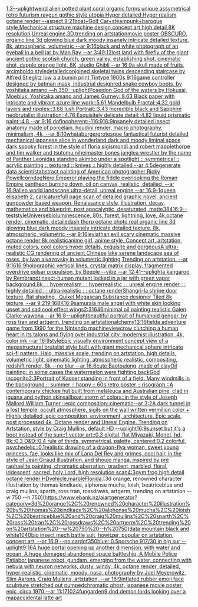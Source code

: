 [1.3](https://www.ebank.nz/aiartgenerator?category=1.3)[--uplight](https://www.ebank.nz/aiartgenerator?category=--uplight)[weird alien potted plant coral organic forms unique assymetrical  retro futurism raygun gothic style utopia Hyper detailed Hyper realism octane render --aspect 9:21](https://www.ebank.nz/aiartgenerator?category=weird%20alien%20potted%20plant%20coral%20organic%20forms%20unique%20assymetrical%20%20retro%20futurism%20raygun%20gothic%20style%20utopia%20Hyper%20detailed%20Hyper%20realism%20octane%20render%20--aspect%209%3A21)[boat+Golf Car+steampunk+baroque style,Mechanical structure,machine design,concept art,high detail,8K resolution,Unreal engine,3D,trending on artstation](https://www.ebank.nz/aiartgenerator?category=boat%2BGolf%20Car%2Bsteampunk%2Bbaroque%20style%2CMechanical%20structure%2Cmachine%20design%2Cconcept%20art%2Chigh%20detail%2C8K%20resolution%2CUnreal%20engine%2C3D%2Ctrending%20on%20artstation)[movie poster OBSCURO, organic line 3d glowing blue dark moody insanely intricate detailed texture, 8k, atmospheric, volumetric --ar 9:16](https://www.ebank.nz/aiartgenerator?category=movie%20poster%20OBSCURO%2C%20organic%20line%203d%20glowing%20blue%20dark%20moody%20insanely%20intricate%20detailed%20texture%2C%208k%2C%20atmospheric%2C%20volumetric%20--ar%209%3A16)[black and white photograph of an eyeball in a bell jar by Man Ray --ar 3:4](https://www.ebank.nz/aiartgenerator?category=black%20and%20white%20photograph%20of%20an%20eyeball%20in%20a%20bell%20jar%20by%20Man%20Ray%20--ar%203%3A4)[9:12](https://www.ebank.nz/aiartgenerator?category=9%3A12)[lost land with firefly of the giant ancient gothic scotish church, green valley, establishing shot, cinematic shot, dapple  orange light, 8K, studio Ghibli --ar 16:9](https://www.ebank.nz/aiartgenerator?category=lost%20land%20with%20firefly%20of%20the%20giant%20ancient%20gothic%20scotish%20church%2C%20green%20valley%2C%20establishing%20shot%2C%20cinematic%20shot%2C%20dapple%20%20orange%20light%2C%208K%2C%20studio%20Ghibli%20--ar%2016%3A9)[a skull made of fruits, arcimboldo style](https://www.ebank.nz/aiartgenerator?category=a%20skull%20made%20of%20fruits%2C%20arcimboldo%20style)[detailed](https://www.ebank.nz/aiartgenerator?category=detailed)[conjoined skeletal twins descending staircase by Alfred Stieglitz low a albumin print Tintype 1900s 9:16](https://www.ebank.nz/aiartgenerator?category=conjoined%20skeletal%20twins%20descending%20staircase%20by%20Alfred%20Stieglitz%20low%20a%20albumin%20print%20Tintype%201900s%209%3A16)[game controller designed by batman mask, industrial design](https://www.ebank.nz/aiartgenerator?category=game%20controller%20designed%20by%20batman%20mask%2C%20industrial%20design)[red snake cowboy boots, by yoshitaka amano —h 350](https://www.ebank.nz/aiartgenerator?category=red%20snake%20cowboy%20boots%2C%20by%20yoshitaka%20amano%20%E2%80%94h%20350)[--uplight](https://www.ebank.nz/aiartgenerator?category=--uplight)[Poseidon God of the waters by Hokusai, Moebius, Yoshitaka amano and James Gurney::8.63 Black paper with intricate and vibrant azure line work::5.61 Mandelbulb Fractal::4.32 gold layers and ripples::3.68 lush Portrait::3.43 Incredible black and Sapphire neobrutalist illustration::4.76 Exquisitely delicate detail::4.82 liquid prismatic paint::4.8 --ar 9:16](https://www.ebank.nz/aiartgenerator?category=Poseidon%20God%20of%20the%20waters%20by%20Hokusai%2C%20Moebius%2C%20Yoshitaka%20amano%20and%20James%20Gurney%3A%3A8.63%20Black%20paper%20with%20intricate%20and%20vibrant%20azure%20line%20work%3A%3A5.61%20Mandelbulb%20Fractal%3A%3A4.32%20gold%20layers%20and%20ripples%3A%3A3.68%20lush%20Portrait%3A%3A3.43%20Incredible%20black%20and%20Sapphire%20neobrutalist%20illustration%3A%3A4.76%20Exquisitely%20delicate%20detail%3A%3A4.82%20liquid%20prismatic%20paint%3A%3A4.8%20--ar%209%3A16)[,](https://www.ebank.nz/aiartgenerator?category=%2C)[dof](https://www.ebank.nz/aiartgenerator?category=dof)[incoherent:-1](https://www.ebank.nz/aiartgenerator?category=incoherent%3A-1)[16:9](https://www.ebank.nz/aiartgenerator?category=16%3A9)[16:9](https://www.ebank.nz/aiartgenerator?category=16%3A9)[insanely detailed insect anatomy made of porcelain, houdini render, macro photography, minimalism, 4k, --ar 8:10](https://www.ebank.nz/aiartgenerator?category=insanely%20detailed%20insect%20anatomy%20made%20of%20porcelain%2C%20houdini%20render%2C%20macro%20photography%2C%20minimalism%2C%204k%2C%20--ar%208%3A10)[whataburger](https://www.ebank.nz/aiartgenerator?category=whataburger)[grotesque fantastical futurist detailed mechanical japanese alice in wonderland dark and moody liminal space dark spooky forest in the style of floria sigismondi and robert mapplethorpe and tim walker and tsutomu nihei](https://www.ebank.nz/aiartgenerator?category=grotesque%20fantastical%20futurist%20detailed%20mechanical%20japanese%20alice%20in%20wonderland%20dark%20and%20moody%20liminal%20space%20dark%20spooky%20forest%20in%20the%20style%20of%20floria%20sigismondi%20and%20robert%20mapplethorpe%20and%20tim%20walker%20and%20tsutomu%20nihei)[master bones jangle](https://www.ebank.nz/aiartgenerator?category=master%20bones%20jangle)[a wrestler by the name of Panther Leonidas standing akimbo under a spotlight :: symmetrical :: acrylic painting :: textured :: knives :: highly detailed --ar 4:5](https://www.ebank.nz/aiartgenerator?category=a%20wrestler%20by%20the%20name%20of%20Panther%20Leonidas%20standing%20akimbo%20under%20a%20spotlight%20%3A%3A%20symmetrical%20%3A%3A%20acrylic%20painting%20%3A%3A%20textured%20%3A%3A%20knives%20%3A%3A%20highly%20detailed%20--ar%204%3A5)[degenerate data scientist](https://www.ebank.nz/aiartgenerator?category=degenerate%20data%20scientist)[abstract painting of American photographer Ricky Powell](https://www.ebank.nz/aiartgenerator?category=abstract%20painting%20of%20American%20photographer%20Ricky%20Powell)[corndog](https://www.ebank.nz/aiartgenerator?category=corndog)[Nero Emperor playing the fiddle overlooking the Roman Empire pantheon burning down, oil on canvas, realistic, detailed, --ar 16:9](https://www.ebank.nz/aiartgenerator?category=Nero%20Emperor%20playing%20the%20fiddle%20overlooking%20the%20Roman%20Empire%20pantheon%20burning%20down%2C%20oil%20on%20canvas%2C%20realistic%2C%20detailed%2C%20--ar%2016%3A9)[alien world landscape ultra-detail, unreal engine --ar 16:9](https://www.ebank.nz/aiartgenerator?category=alien%20world%20landscape%20ultra-detail%2C%20unreal%20engine%20--ar%2016%3A9)[-1](https://www.ebank.nz/aiartgenerator?category=-1)[queen elisabeth 2, caricature](https://www.ebank.nz/aiartgenerator?category=queen%20elisabeth%202%2C%20caricature)[full page scan of detailed graphic novel, ancient gunpowder based weapon, Renaissance style, illustration, decay, mathematics and blueprint, post apocalyptic, desaturated, matte](https://www.ebank.nz/aiartgenerator?category=full%20page%20scan%20of%20detailed%20graphic%20novel%2C%20ancient%20gunpowder%20based%20weapon%2C%20Renaissance%20style%2C%20illustration%2C%20decay%2C%20mathematics%20and%20blueprint%2C%20post%20apocalyptic%2C%20desaturated%2C%20matte)[384](https://www.ebank.nz/aiartgenerator?category=384)[16:9](https://www.ebank.nz/aiartgenerator?category=16%3A9)[--test](https://www.ebank.nz/aiartgenerator?category=--test)[style](https://www.ebank.nz/aiartgenerator?category=style)[Universe](https://www.ebank.nz/aiartgenerator?category=Universe)[bioluminescence, 80s, forest, lightning, love, 4k,octane render, cinematic, detailed](https://www.ebank.nz/aiartgenerator?category=bioluminescence%2C%2080s%2C%20forest%2C%20lightning%2C%20love%2C%204k%2Coctane%20render%2C%20cinematic%2C%20detailed)[ash thorp octane photo real organic line 3d glowing blue dark moody insanely intricate detailed texture, 8k, atmospheric, volumetric --ar 9:16](https://www.ebank.nz/aiartgenerator?category=ash%20thorp%20octane%20photo%20real%20organic%20line%203d%20glowing%20blue%20dark%20moody%20insanely%20intricate%20detailed%20texture%2C%208k%2C%20atmospheric%2C%20volumetric%20--ar%209%3A16)[leviathan evil scary cinematic massive octane render 8k realistic](https://www.ebank.nz/aiartgenerator?category=leviathan%20evil%20scary%20cinematic%20massive%20octane%20render%208k%20realistic)[anime girl, anime style, Concept art, artstation, muted colors, cool colors hyper details, exquisite and gorgeous](https://www.ebank.nz/aiartgenerator?category=anime%20girl%2C%20anime%20style%2C%20Concept%20art%2C%20artstation%2C%20muted%20colors%2C%20cool%20colors%20hyper%20details%2C%20exquisite%20and%20gorgeous)[A ultra-realistic CG rendering of ancient Chinese,lake,serene landscape,sea of roses ,by lvan aivazovsky,in volumetric lighting,Trending on artstation. --ar 9:16](https://www.ebank.nz/aiartgenerator?category=A%20ultra-realistic%20CG%20rendering%20of%20ancient%20Chinese%2Clake%2Cserene%20landscape%2Csea%20of%20roses%20%2Cby%20lvan%20aivazovsky%2Cin%20volumetric%20lighting%2CTrending%20on%20artstation.%20--ar%209%3A16)[16:9](https://www.ebank.nz/aiartgenerator?category=16%3A9)[holographic vertical lines, crystal matrix display, fragmented overdrive pulsar propulsion, by Beeple --vibe --ar 12:41](https://www.ebank.nz/aiartgenerator?category=holographic%20vertical%20lines%2C%20crystal%20matrix%20display%2C%20fragmented%20overdrive%20pulsar%20propulsion%2C%20by%20Beeple%20--vibe%20--ar%2012%3A41)[--uplight](https://www.ebank.nz/aiartgenerator?category=--uplight)[a kangaroo by Rembrandt](https://www.ebank.nz/aiartgenerator?category=a%20kangaroo%20by%20Rembrandt)[insect-human mutant locked in a jar with  green vapor background,8k : : hyperrealism : : hyperrealistic : : unreal engine render : : highly detailed : : ultra-realistic : : octane render](https://www.ebank.nz/aiartgenerator?category=insect-human%20mutant%20locked%20in%20a%20jar%20with%20%20green%20vapor%20background%2C8k%20%3A%20%3A%20hyperrealism%20%3A%20%3A%20hyperrealistic%20%3A%20%3A%20unreal%20engine%20render%20%3A%20%3A%20highly%20detailed%20%3A%20%3A%20ultra-realistic%20%3A%20%3A%20octane%20render)[Shangri-la shrine door texture, flat shading , Quixel Megascan Substance designer Tiled 8k texture, --ar 9:21](https://www.ebank.nz/aiartgenerator?category=Shangri-la%20shrine%20door%20texture%2C%20flat%20shading%20%2C%20Quixel%20Megascan%20Substance%20designer%20Tiled%208k%20texture%2C%20--ar%209%3A21)[9:16](https://www.ebank.nz/aiartgenerator?category=9%3A16)[8K](https://www.ebank.nz/aiartgenerator?category=8K)[16:9](https://www.ebank.nz/aiartgenerator?category=16%3A9)[samurai](https://www.ebank.nz/aiartgenerator?category=samurai)[a male angel with white skin looking upset and sad cool effect wings](https://www.ebank.nz/aiartgenerator?category=a%20male%20angel%20with%20white%20skin%20looking%20upset%20and%20sad%20cool%20effect%20wings)[2:3](https://www.ebank.nz/aiartgenerator?category=2%3A3)[1646](https://www.ebank.nz/aiartgenerator?category=1646)[minimal oil painting realistic Galen Clarke wawona --ar 16:8](https://www.ebank.nz/aiartgenerator?category=minimal%20oil%20painting%20realistic%20Galen%20Clarke%20wawona%20--ar%2016%3A8)[--uplight](https://www.ebank.nz/aiartgenerator?category=--uplight)[beautiful portrait of humanoid gengar, by ross tran and artgerm, trending on artstation](https://www.ebank.nz/aiartgenerator?category=beautiful%20portrait%20of%20humanoid%20gengar%2C%20by%20ross%20tran%20and%20artgerm%2C%20trending%20on%20artstation)[alchemy](https://www.ebank.nz/aiartgenerator?category=alchemy)[13:16](https://www.ebank.nz/aiartgenerator?category=13%3A16)[field](https://www.ebank.nz/aiartgenerator?category=field)[a adventure game from 1990 for the Nintendo machine](https://www.ebank.nz/aiartgenerator?category=a%20adventure%20game%20from%201990%20for%20the%20Nintendo%20machine)[view](https://www.ebank.nz/aiartgenerator?category=view)[crow clutching a human heart in its talons and flying over industrial city, modernist illustration, 4k, color ink --ar 16:9](https://www.ebank.nz/aiartgenerator?category=crow%20clutching%20a%20human%20heart%20in%20its%20talons%20and%20flying%20over%20industrial%20city%2C%20modernist%20illustration%2C%204k%2C%20color%20ink%20--ar%2016%3A9)[style](https://www.ebank.nz/aiartgenerator?category=style)[Epic visually environment concept view of a  megastructural brutalist style built with giant mechanical sphere intricate sci-fi pattern, Halo, massive scale, trending on artstation, high details, volumetric light, cinematic lighting, atmospheric realistic, compositing, redshift render, 8k --no blur --ar 16:6](https://www.ebank.nz/aiartgenerator?category=Epic%20visually%20environment%20concept%20view%20of%20a%20%20megastructural%20brutalist%20style%20built%20with%20giant%20mechanical%20sphere%20intricate%20sci-fi%20pattern%2C%20Halo%2C%20massive%20scale%2C%20trending%20on%20artstation%2C%20high%20details%2C%20volumetric%20light%2C%20cinematic%20lighting%2C%20atmospheric%20realistic%2C%20compositing%2C%20redshift%20render%2C%208k%20--no%20blur%20--ar%2016%3A6)[cute Baotoulong ,made of clay](https://www.ebank.nz/aiartgenerator?category=cute%20Baotoulong%20%2Cmade%20of%20clay)[Oil painting: in some cases the watermelon were fighting back](https://www.ebank.nz/aiartgenerator?category=Oil%20painting%3A%20in%20some%20cases%20the%20watermelon%20were%20fighting%20back)[God incognito](https://www.ebank.nz/aiartgenerator?category=God%20incognito)[2:3](https://www.ebank.nz/aiartgenerator?category=2%3A3)[Portrait of Kasper standing in front of a field. Many windmills in the background :: summer :: happy :: 60s retro poster :: risograph ::](https://www.ebank.nz/aiartgenerator?category=Portrait%20of%20Kasper%20standing%20in%20front%20of%20a%20field.%20Many%20windmills%20in%20the%20background%20%3A%3A%20summer%20%3A%3A%20happy%20%3A%3A%2060s%20retro%20poster%20%3A%3A%20risograph%20%3A%3A)[A contemporary chickee hut built from melaleuca and Australian pine, clad in iguana and python skin](https://www.ebank.nz/aiartgenerator?category=A%20contemporary%20chickee%20hut%20built%20from%20melaleuca%20and%20Australian%20pine%2C%20clad%20in%20iguana%20and%20python%20skin)[sailboat::storm of colors::in the style of Joseph Mallord William Turner ::epic composition::cinematic--ar 3:2](https://www.ebank.nz/aiartgenerator?category=sailboat%3A%3Astorm%20of%20colors%3A%3Ain%20the%20style%20of%20Joseph%20Mallord%20William%20Turner%20%3A%3Aepic%20composition%3A%3Acinematic--ar%203%3A2)[A dark tunnel in a lost temple, occult atmosphere, sigils on the wall written vermilion color + Highly detailed, epic composition, environment, architecture. Epic scale, post processed 4k, Octane render and Unreal Engine. Trending on Artstation, style by Craig Mullins, default HD --uplight](https://www.ebank.nz/aiartgenerator?category=A%20dark%20tunnel%20in%20a%20lost%20temple%2C%20occult%20atmosphere%2C%20sigils%20on%20the%20wall%20written%20vermilion%20color%20%2B%20Highly%20detailed%2C%20epic%20composition%2C%20environment%2C%20architecture.%20Epic%20scale%2C%20post%20processed%204k%2C%20Octane%20render%20and%20Unreal%20Engine.%20Trending%20on%20Artstation%2C%20style%20by%20Craig%20Mullins%2C%20default%20HD%20--uplight)[16:9](https://www.ebank.nz/aiartgenerator?category=16%3A9)[sunset but it's a boot instead of the sun::1 vector art::0.3 digital, flat Miyazaki, Monet, hd, 8k::0.3 D&D::0.4 rule of thirds, symmetrical, palette, centered:0.2 colorful, psychedelic::0.1](https://www.ebank.nz/aiartgenerator?category=sunset%20but%20it%27s%20a%20boot%20instead%20of%20the%20sun%3A%3A1%20vector%20art%3A%3A0.3%20digital%2C%20flat%20Miyazaki%2C%20Monet%2C%20hd%2C%208k%3A%3A0.3%20D%26D%3A%3A0.4%20rule%20of%20thirds%2C%20symmetrical%2C%20palette%2C%20centered%3A0.2%20colorful%2C%20psychedelic%3A%3A0.1)[realistic drawing of a dragon-fly](https://www.ebank.nz/aiartgenerator?category=realistic%20drawing%20of%20a%20dragon-fly)[a woman, sweet young princess, fae, looks like mix of Lana Del Rey and grimes, cool hair, in the style of Jean Giraud illustration, and shoujo manga, inspired by pre raphaelite painting, chromatic aberration, gradient, marbled, floral, iridescent, sacred, holy Lord, high resolution scan](https://www.ebank.nz/aiartgenerator?category=a%20woman%2C%20sweet%20young%20princess%2C%20fae%2C%20looks%20like%20mix%20of%20Lana%20Del%20Rey%20and%20grimes%2C%20cool%20hair%2C%20in%20the%20style%20of%20Jean%20Giraud%20illustration%2C%20and%20shoujo%20manga%2C%20inspired%20by%20pre%20raphaelite%20painting%2C%20chromatic%20aberration%2C%20gradient%2C%20marbled%2C%20floral%2C%20iridescent%2C%20sacred%2C%20holy%20Lord%2C%20high%20resolution%20scan)[4:3](https://www.ebank.nz/aiartgenerator?category=4%3A3)[gym frog high detail octane render HD](https://www.ebank.nz/aiartgenerator?category=gym%20frog%20high%20detail%20octane%20render%20HD)[vehicle,marble](https://www.ebank.nz/aiartgenerator?category=vehicle%2Cmarble)[Florida.](https://www.ebank.nz/aiartgenerator?category=Florida.)[3d orange, renowned character illustration by thomas kindkade, alphonse mucha, loish, beatriceblue and craig mullins, sparth, ross tran, rossdraws, artgerm, trending on artstation --w 750 --h 750](https://www.ebank.nz/aiartgenerator?category=3d%20orange%2C%20renowned%20character%20illustration%20by%20thomas%20kindkade%2C%20alphonse%20mucha%2C%20loish%2C%20beatriceblue%20and%20craig%20mullins%2C%20sparth%2C%20ross%20tran%2C%20rossdraws%2C%20artgerm%2C%20trending%20on%20artstation%20--w%20750%20--h%20750)[data mountain black and white](https://www.ebank.nz/aiartgenerator?category=data%20mountain%20black%20and%20white)[1040](https://www.ebank.nz/aiartgenerator?category=1040)[bio insect mech battle suit, howitzer, popular on artstation, concept art, --ar 16:9 --no car](https://www.ebank.nz/aiartgenerator?category=bio%20insect%20mech%20battle%20suit%2C%20howitzer%2C%20popular%20on%20artstation%2C%20concept%20art%2C%20--ar%2016%3A9%20--no%20car)[dof](https://www.ebank.nz/aiartgenerator?category=dof)[350](https://www.ebank.nz/aiartgenerator?category=350)[blue::0.5](https://www.ebank.nz/aiartgenerator?category=blue%3A%3A0.5)[porsche 917/30 in big sur --uplight](https://www.ebank.nz/aiartgenerator?category=porsche%20917/30%20in%20big%20sur%20--uplight)[9:16](https://www.ebank.nz/aiartgenerator?category=9%3A16)[A huge portal opening up another dimension, with water and ocean, A huge demaged abandoned space battleship, A Mobile Police Patlabor japanese robot, gundam, emerging from the water, connecting with nebula with neuron networks, dusty, windy, 4k, octane render, detailed, hyper-realistic, cinematic, moody, nasa, photography by Joel Meyerowitz, Slim Aarons, Craig Mullens, artstation, --ar 16:9](https://www.ebank.nz/aiartgenerator?category=A%20huge%20portal%20opening%20up%20another%20dimension%2C%20with%20water%20and%20ocean%2C%20A%20huge%20demaged%20abandoned%20space%20battleship%2C%20A%20Mobile%20Police%20Patlabor%20japanese%20robot%2C%20gundam%2C%20emerging%20from%20the%20water%2C%20connecting%20with%20nebula%20with%20neuron%20networks%2C%20dusty%2C%20windy%2C%204k%2C%20octane%20render%2C%20detailed%2C%20hyper-realistic%2C%20cinematic%2C%20moody%2C%20nasa%2C%20photography%20by%20Joel%20Meyerowitz%2C%20Slim%20Aarons%2C%20Craig%20Mullens%2C%20artstation%2C%20--ar%2016%3A9)[inflated rubber emoji face sculpture stretched out pumped](https://www.ebank.nz/aiartgenerator?category=inflated%20rubber%20emoji%20face%20sculpture%20stretched%20out%20pumped)[chromatic ghost, japanese movie poster, epic, circa 1970 --ar 11:17](https://www.ebank.nz/aiartgenerator?category=chromatic%20ghost%2C%20japanese%20movie%20poster%2C%20epic%2C%20circa%201970%20--ar%2011%3A17)[1024](https://www.ebank.nz/aiartgenerator?category=1024)[fun](https://www.ebank.nz/aiartgenerator?category=fun)[garden](https://www.ebank.nz/aiartgenerator?category=garden)[9 dnd demon lords looking over a map](https://www.ebank.nz/aiartgenerator?category=9%20dnd%20demon%20lords%20looking%20over%20a%20map)[accidental latte art](https://www.ebank.nz/aiartgenerator?category=accidental%20latte%20art)